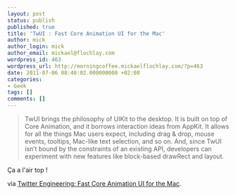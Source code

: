 ```yaml
---
layout: post
status: publish
published: true
title: 'TwUI : Fast Core Animation UI for the Mac'
author: mick
author_login: mick
author_email: mickael@flochlay.com
wordpress_id: 463
wordpress_url: http://morningcoffee.mickaelflochlay.com/?p=463
date: 2011-07-06 08:40:02.000000000 +02:00
categories:
- Geek
tags: []
comments: []
---
```

<blockquote>TwUI brings the philosophy of UIKit to the desktop. It is built on top of Core Animation, and it borrows interaction ideas from AppKit. It allows for all the things Mac users expect, including drag &amp; drop, mouse events, tooltips, Mac-like text selection, and so on. And, since TwUI isn’t bound by the constraints of an existing API, developers can experiment with new features like block-based drawRect and layout.</blockquote>
Ça a l'air top !

via <a href="http://engineering.twitter.com/2011/07/starting-today-twitter-is-offering-twui.html">Twitter Engineering: Fast Core Animation UI for the Mac</a>.
